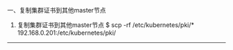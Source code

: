 一、复制集群证书到其他master节点
1. 复制集群证书到其他master节点
$ scp -rf /etc/kubernetes/pki/* 192.168.0.201:/etc/kubernetes/pki/


--- -------------------------------------------------------------------------------------
